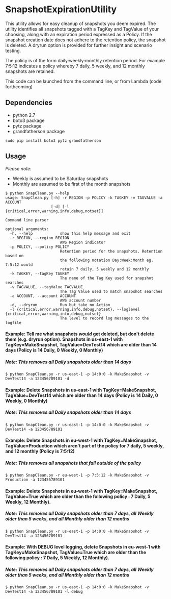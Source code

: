 # SnapshotExpirationUtility
This utility allows for easy cleanup of snapshots you deem expired.  The utility identifies all snapshots tagged with a TagKey and TagValue of your choosing, along with an expiration period expressed as a Policy. If the snapshot creation date does not adhere to the retention policy, the snapshot is deleted. A dryrun option is provided for further insight and scenario testing. 

The policy is of the form daily:weekly:monthly retention period.  For example 7:5:12 indicates a policy whereby 7 daily, 5 weekly, and 12 monthly snapshots are retained.

This code can be launched from the command line, or from Lambda (code forthcoming)

## Dependencies
* python 2.7
* boto3 package
* pytz package
* grandfatherson package

`sudo pip install boto3 pytz grandfatherson`


## Usage
*Please note:* 
* Weekly is assumed to be Saturday snapshots
* Monthly are assumed to be first of the month snapshots
```
$ python SnapClean.py --help
usage: SnapClean.py [-h] -r REGION -p POLICY -k TAGKEY -v TAGVALUE -a ACCOUNT
                    [-d] [-l {critical,error,warning,info,debug,notset}]

Command line parser

optional arguments:
  -h, --help            show this help message and exit
  -r REGION, --region REGION
                        AWS Region indicator
  -p POLICY, --policy POLICY
                        Retention period for the snapshots. Retention based on
                        the following notation Day:Week:Month eg. 7:5:12 would
                        retain 7 daily, 5 weekly and 12 monthly
  -k TAGKEY, --tagKey TAGKEY
                        The name of the Tag Key used for snapshot searches
  -v TAGVALUE, --tagValue TAGVALUE
                        The Tag Value used to match snapshot searches
  -a ACCOUNT, --account ACCOUNT
                        AWS account number
  -d, --dryrun          Run but take no Action
  -l {critical,error,warning,info,debug,notset}, --loglevel {critical,error,warning,info,debug,notset}
                        The level to record log messages to the logfile
```

#### Example: Tell me what snapshots *would* get deleted, but don't delete them (e.g. dryrun option).  Snapshots in us-east-1 with TagKey=MakeSnapshot, TagValue=DevTest14 which are older than 14 days (Policy is 14 Daily, 0 Weekly, 0 Monthly)
##### Note: This removes all Daily snapshots older than 14 days
`$ python SnapClean.py -r us-east-1 -p 14:0:0 -k MakeSnapshot -v DevTest14 -a 123456789101 -d`

#### Example: Delete Snapshots in us-east-1 with TagKey=MakeSnapshot, TagValue=DevTest14 which are older than 14 days (Policy is 14 Daily, 0 Weekly, 0 Monthly)
##### Note: This removes all Daily snapshots older than 14 days
`$ python SnapClean.py -r us-east-1 -p 14:0:0 -k MakeSnapshot -v DevTest14 -a 123456789101`

#### Example: Delete Snapshots in eu-west-1 with TagKey=MakeSnapshot, TagValue=Production which aren't part of the policy for 7 daily, 5 weekly, and 12 monthly (Policy is 7:5:12)
##### Note: This removes all snapshots that fall outside of the policy
`$ python SnapClean.py -r eu-west-1 -p 7:5:12 -k MakeSnapshot -v Production -a 123456789101`

#### Example: Delete Snapshots in eu-west-1 with TagKey=MakeSnapshot, TagValue=True which are older than the following policy : 7 Daily, 5 Weekly, 12 Monthly).
##### Note: This removes all Daily snapshots older than 7 days, all Weekly older than 5 weeks, and all Monthly older than 12 months
`$ python SnapClean.py -r us-east-1 -p 14:0:0 -k MakeSnapshot -v DevTest14 -a 123456789101`

#### Example: With DEBUG level logging, delete Snapshots in eu-west-1 with TagKey=MakeSnapshot, TagValue=True which are older than the following policy : 7 Daily, 5 Weekly, 12 Monthly).
##### Note: This removes all Daily snapshots older than 7 days, all Weekly older than 5 weeks, and all Monthly older than 12 months
`$ python SnapClean.py -r us-east-1 -p 14:0:0 -k MakeSnapshot -v DevTest14 -a 123456789101 -l debug`

